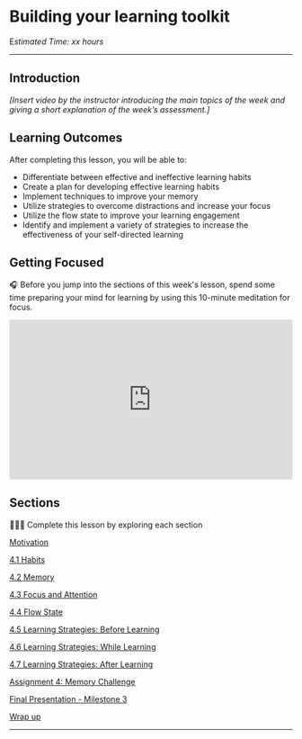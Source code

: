# Building your learning toolkit

E*stimated Time: xx hours*

---

## Introduction

*[Insert video by the instructor introducing the main topics of the week and giving a short explanation of the week’s assessment.]*

## **Learning Outcomes**

After completing this lesson, you will be able to:

- Differentiate between effective and ineffective learning habits
- Create a plan for developing effective learning habits
- Implement techniques to improve your memory
- Utilize strategies to overcome distractions and increase your focus
- Utilize the flow state to improve your learning engagement
- Identify and implement a variety of strategies to increase the effectiveness of your self-directed learning

## Getting Focused

<aside>


🎧 Before you jump into the sections of this week's lesson, spend some time preparing your mind for learning by using this 10-minute meditation for focus.

</aside>

<div style="position: relative; padding-bottom: 56.25%; height: 0;"><iframe src="https://www.youtube.com/embed/MtmrmEp40C8" title="YouTube video player" frameborder="0" allow="accelerometer; autoplay; clipboard-write; encrypted-media; gyroscope; picture-in-picture" allowfullscreen style="position: absolute; top: 0; left: 0; width: 100%; height: 100%;"></iframe></div>

## Sections

<aside>


👩🏿‍🏫 Complete this lesson by exploring each section

</aside>

[Motivation](/optimizing-your-learning/building-your-learning-toolkit/motivation.md)

[4.1 Habits](/optimizing-your-learning/building-your-learning-toolkit/habits.md)

[4.2 Memory](/optimizing-your-learning/building-your-learning-toolkit/memory.md)

[4.3 Focus and Attention](/optimizing-your-learning/building-your-learning-toolkit/focus-and-attention.md)

[4.4 Flow State](/optimizing-your-learning/building-your-learning-toolkit/flow-state.md)

[4.5 Learning Strategies: Before Learning](/optimizing-your-learning/building-your-learning-toolkit/learning-strategies-before-learning.md)

[4.6 Learning Strategies: While Learning](/optimizing-your-learning/building-your-learning-toolkit/learning-strategies-while-learning.md)

[4.7 Learning Strategies: After Learning](/optimizing-your-learning/building-your-learning-toolkit/learning-strategies-after-learning.md)

[Assignment 4: Memory Challenge](/optimizing-your-learning/building-your-learning-toolkit/assignment-4-memory-challenge.md)

[Final Presentation - Milestone 3](/optimizing-your-learning/building-your-learning-toolkit/final-presentation-milestone-3.md)

[Wrap up](/optimizing-your-learning/building-your-learning-toolkit/wrap-up.md)

---